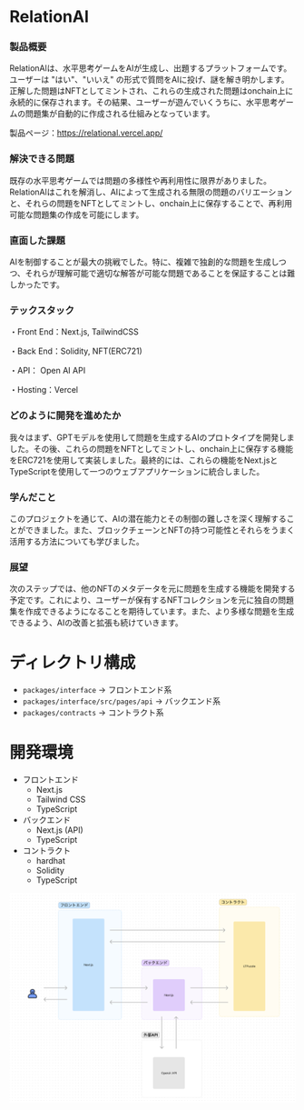 # RelationAl


### 製品概要
RelationAlは、水平思考ゲームをAIが生成し、出題するプラットフォームです。ユーザーは "はい"、"いいえ" の形式で質問をAIに投げ、謎を解き明かします。正解した問題はNFTとしてミントされ、これらの生成された問題はonchain上に永続的に保存されます。その結果、ユーザーが遊んでいくうちに、水平思考ゲームの問題集が自動的に作成される仕組みとなっています。

製品ページ：https://relational.vercel.app/


### 解決できる問題
既存の水平思考ゲームでは問題の多様性や再利用性に限界がありました。RelationAlはこれを解消し、AIによって生成される無限の問題のバリエーションと、それらの問題をNFTとしてミントし、onchain上に保存することで、再利用可能な問題集の作成を可能にします。


### 直面した課題
AIを制御することが最大の挑戦でした。特に、複雑で独創的な問題を生成しつつ、それらが理解可能で適切な解答が可能な問題であることを保証することは難しかったです。

### テックスタック
・Front End：Next.js, TailwindCSS

・Back End：Solidity, NFT(ERC721)

・API： Open AI API

・Hosting：Vercel



### どのように開発を進めたか
我々はまず、GPTモデルを使用して問題を生成するAIのプロトタイプを開発しました。その後、これらの問題をNFTとしてミントし、onchain上に保存する機能をERC721を使用して実装しました。最終的には、これらの機能をNext.jsとTypeScriptを使用して一つのウェブアプリケーションに統合しました。



### 学んだこと
このプロジェクトを通じて、AIの潜在能力とその制御の難しさを深く理解することができました。また、ブロックチェーンとNFTの持つ可能性とそれらをうまく活用する方法についても学びました。


### 展望
次のステップでは、他のNFTのメタデータを元に問題を生成する機能を開発する予定です。これにより、ユーザーが保有するNFTコレクションを元に独自の問題集を作成できるようになることを期待しています。また、より多様な問題を生成できるよう、AIの改善と拡張も続けていきます。


# ディレクトリ構成

- `packages/interface` -> フロントエンド系
- `packages/interface/src/pages/api` -> バックエンド系
- `packages/contracts` -> コントラクト系

# 開発環境

- フロントエンド
  - Next.js
  - Tailwind CSS
  - TypeScript
- バックエンド
  - Next.js (API)
  - TypeScript
- コントラクト
  - hardhat
  - Solidity
  - TypeScript

![構成](images/構成.png)
